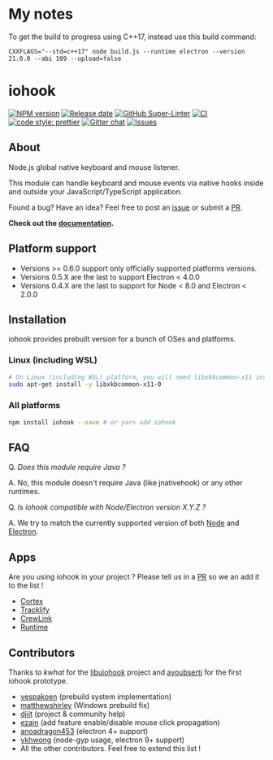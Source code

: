 # My notes

To get the build to progress using C++17, instead use this build command:

`CXXFLAGS="--std=c++17" node build.js --runtime electron --version 21.0.0 --abi 109 --upload=false`

# iohook

[![NPM version](https://img.shields.io/npm/v/iohook?color=%230088FF)](https://www.npmjs.com/package/iohook)
[![Release date](https://img.shields.io/github/release-date/delewis13/iohook?color=%230088FF)](https://github.com/delewis13/iohook/releases/latest)
[![GitHub Super-Linter](https://github.com/delewis13/iohook/workflows/Lint%20Code%20Base/badge.svg)](https://github.com/marketplace/actions/super-linter)
[![CI](https://github.com/delewis13/iohook/actions/workflows/ci.yml/badge.svg)](https://github.com/delewis13/iohook/actions/workflows/ci.yml)
[![code style: prettier](https://img.shields.io/badge/code_style-prettier-ff69b4.svg?color=%23008880)](https://github.com/prettier/prettier)
[![Gitter chat](https://badges.gitter.im/gitterHQ/gitter.png)](https://gitter.im/iohookjs/Lobby)
[![Issues](https://img.shields.io/github/issues-raw/delewis13/iohook)](https://github.com/delewis13/iohook/issues)

## About

Node.js global native keyboard and mouse listener.

This module can handle keyboard and mouse events via native hooks inside and outside your JavaScript/TypeScript application.

Found a bug? Have an idea? Feel free to post an [issue](https://github.com/delewis13/iohook/issues) or submit a [PR](https://github.com/delewis13/iohook/pulls).

**Check out the [documentation](https://delewis13.github.io/iohook).**

## Platform support

- Versions >= 0.6.0 support only officially supported platforms versions.
- Versions 0.5.X are the last to support Electron < 4.0.0
- Versions 0.4.X are the last to support for Node < 8.0 and Electron < 2.0.0

## Installation

iohook provides prebuilt version for a bunch of OSes and platforms.

### Linux (including WSL)

```bash
# On Linux (including WSL) platform, you will need libxkbcommon-x11 installed
sudo apt-get install -y libxkbcommon-x11-0
```

### All platforms

```bash
npm install iohook --save # or yarn add iohook
```

## FAQ

Q. _Does this module require Java ?_

A. No, this module doesn't require Java (like jnativehook) or any other runtimes.

Q. _Is iohook compatible with Node/Electron version X.Y.Z ?_

A. We try to match the currently supported version of both [Node](https://nodejs.org/en/about/releases/) and [Electron](https://electronjs.org/docs/tutorial/support#currently-supported-versions).

## Apps

Are you using iohook in your project ? Please tell us in a [PR](https://github.com/delewis13/iohook/pulls) so we an add it to the list !

- [Cortex](https://crtx.gg/)
- [Tracklify](https://tracklify.com/)
- [CrewLink](https://github.com/ottomated/CrewLink)
- [Runtime](https://github.com/yikuansun/desktopspeedruntools#runtime-speedrun-tools)

## Contributors

Thanks to _kwhat_ for the [libuiohook](https://github.com/kwhat/libuiohook) project and [ayoubserti](https://github.com/ayoubserti) for the first iohook prototype.

- [vespakoen](https://github.com/vespakoen) (prebuild system implementation)
- [matthewshirley](https://github.com/matthewshirley) (Windows prebuild fix)
- [djiit](https://github.com/djiit) (project & community help)
- [ezain](https://github.com/eboukamza) (add feature enable/disable mouse click propagation)
- [anoadragon453](https://github.com/anoadragon453) (electron 4+ support)
- [ykhwong](https://github.com/ykhwong) (node-gyp usage, electron 9+ support)
- All the other contributors. Feel free to extend this list !

